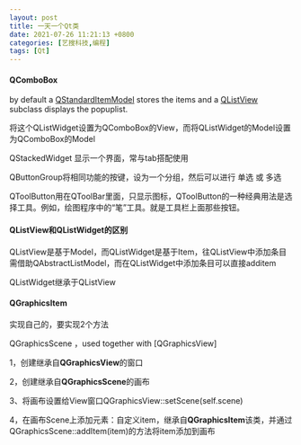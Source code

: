 ```yaml
---
layout: post
title: 一天一个Qt类
date: 2021-07-26 11:21:13 +0800
categories: [艺搜科技,编程]
tags: [Qt]
---
```



#### QComboBox 

by default a [QStandardItemModel](https://doc.qt.io/qt-5/qstandarditemmodel.html) stores the items and a [QListView](https://doc.qt.io/qt-5/qlistview.html) subclass displays the popuplist. 

将这个QListWidget设置为QComboBox的View，而将QListWidget的Model设置为QComboBox的Model



QStackedWidget 显示一个界面，常与tab搭配使用

QButtonGroup将相同功能的按键，设为一个分组，然后可以进行 单选 或 多选

QToolButton用在QToolBar里面，只显示图标，QToolButton的一种经典用法是选择工具。例如，绘图程序中的“笔”工具。就是工具栏上面那些按钮。

#### QListView和QListWidget的区别

QListView是基于Model，而QListWidget是基于Item，往QListView中添加条目需借助QAbstractListModel，而在QListWidget中添加条目可以直接additem

QListWidget继承于QListView


#### QGraphicsItem

实现自己的，要实现2个方法

QGraphicsScene ，used together with [QGraphicsView]

1，创建继承自**QGraphicsView**的窗口

2，创建继承自**QGraphicsScene**的画布

3、将画布设置给View窗口QGraphicsView::setScene(self.scene)

4，在画布Scene上添加元素：自定义item，继承自**QGraphicsItem**该类，并通过QGraphicsScene::addItem(item)的方法将item添加到画布

